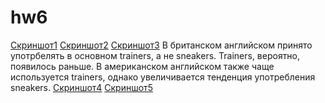 # hw6
[Скриншот1](https://github.com/AKIMOVASHTYRKOVAMARIA/hw6/blob/master/%D0%A1%D0%BA%D1%80%D0%B8%D0%BD%D1%88%D0%BE%D1%82%202018-04-05%2021.34.56.png)
[Скриншот2](https://github.com/AKIMOVASHTYRKOVAMARIA/hw6/blob/master/%D0%A1%D0%BA%D1%80%D0%B8%D0%BD%D1%88%D0%BE%D1%82%202018-04-06%2021.37.08.png)
[Скриншот3](https://github.com/AKIMOVASHTYRKOVAMARIA/hw6/blob/master/%D0%A1%D0%BA%D1%80%D0%B8%D0%BD%D1%88%D0%BE%D1%82%202018-04-06%2022.01.39.png)
В британском английском принято употрбелять в основном trainers, а не sneakers. Trainers, вероятно,  появилось раньше. В американском английском также чаще используется trainers, однако увеличивается тенденция употребления sneakers.
[Скриншот4](https://github.com/AKIMOVASHTYRKOVAMARIA/hw6/blob/master/%D0%A1%D0%BA%D1%80%D0%B8%D0%BD%D1%88%D0%BE%D1%82%202018-04-08%2009.41.29.png)
[Скриншот5]()
